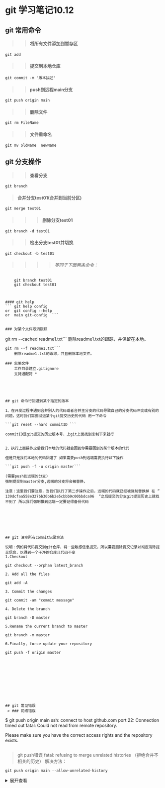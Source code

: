 # git 学习笔记10.12


## git 常用命令

>>#### 将所有文件添加到暂存区
	git add 
>>#### 提交到本地仓库
	git commit -m "版本描述"
>>#### push到远程main分支
	git push origin main
>>#### 删除文件
	git rm FileName
>>#### 文件重命名
	git mv oldName  newName



## git 分支操作
>>#### 查看分支

	git branch

>#### 合并分支test01(合并到当前分区)
	git merge test01
>>>#### 删除分支test01
	git branch -d test01
>>#### 检出分支test01并切换
	git checkout -b test01
>>>>###### 等同于下面两条命令：
		git branch test01
		git checkout test01


``` git commit --amend -m "正确的commit message"


#### git help
``` git help config 
or  git config --help
or  main git-config  ```


### 对某个文件取消跟踪
```
git rm --cached readme1.txt```    删除readme1.txt的跟踪，并保留在本地。
```
git rm --f readme1.txt```
    删除readme1.txt的跟踪，并且删除本地文件。

### 忽略文件
    工作目录建立.gitignore
    支持通配符 *





## git 命令行回退到某个指定的版本

1、在开发过程中遇到合并别人的代码或者合并主分支的代码导致自己的分支代码冲突或有别的问题，这时我们需要回退某个git提交历史的代码 用一下命令

```git reset --hard commitID ```

commitID是git提交的历史版本号，上git上面找到复制下来就行


2、执行上面操作之后我们本地的代码就会回到你需要回到的某个版本的代码

但是只是我们本地的代码回退了 如果需要push到远端需要执行以下操作

```git push -f -u origin master```

(需要push到远端的分支)
强制提交到master分支,远端的分支将会被替换，

注意：这里我们要注意，当我们执行了第二步操作之后，远端的代码就已经被强制替换掉 在 “ 139dcfaa558e3276b30b6b2e5cbbb9c00bbdca96  “之后提交的分支git提交历史上就找不到了 所以我们强制推到远端一定要记得备份代码







## git 清空所有commit记录方法

说明：例如将代码提交到git仓库，将一些敏感信息提交，所以需要删除提交记录以彻底清除提交信息，以得到一个干净的仓库且代码不变
1.Checkout
```
    git checkout --orphan latest_branch
```
2. Add all the files
```
    git add -A
```
3. Commit the changes
```
    git commit -am "commit message"
```
4. Delete the branch
```
    git branch -D master
```
5.Rename the current branch to master
```
    git branch -m master
```
6.Finally, force update your repository
```
    git push -f origin master
```










## git 常见错误
 > ### 网络错误
```
$ git push origin main
ssh: connect to host github.com port 22: Connection timed out
fatal: Could not read from remote repository.

Please make sure you have the correct access rights
and the repository exists.
```

```
 > git push错误
fatal: refusing to merge unrelated histories
（拒绝合并不相关的历史）
解决方法：
```
git push origin main --allow-unrelated-history
```

<details>
<summary>
展开查看
</summary>
<pre><code>
dfasdfasfdas
fddsfasfdasfd
asdfasfdasfdas
</code></pre>
</details>






